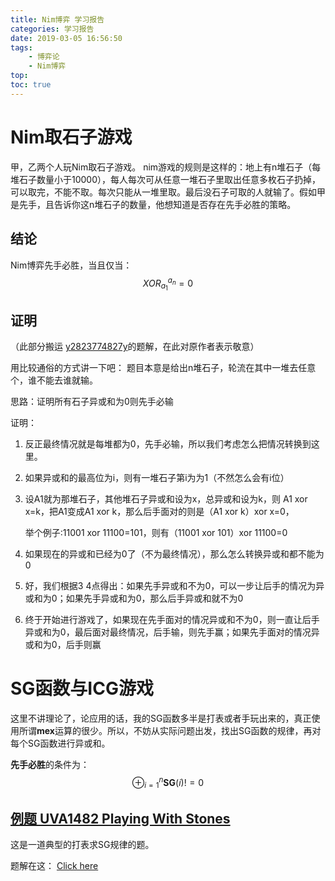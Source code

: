 ```yaml
---
title: Nim博弈 学习报告
categories: 学习报告
date: 2019-03-05 16:56:50
tags: 
    - 博弈论
    - Nim博弈
top:
toc: true
---
```

# Nim取石子游戏
甲，乙两个人玩Nim取石子游戏。
nim游戏的规则是这样的：地上有n堆石子（每堆石子数量小于10000），每人每次可从任意一堆石子里取出任意多枚石子扔掉，可以取完，不能不取。每次只能从一堆里取。最后没石子可取的人就输了。假如甲是先手，且告诉你这n堆石子的数量，他想知道是否存在先手必胜的策略。

<!--more-->

## 结论
Nim博弈先手必胜，当且仅当：
$$XOR_{a_1}^{a_n}=0$$

## 证明

（此部分搬运 [y2823774827y](https://www.luogu.org/space/show?uid=88804)的题解，在此对原作者表示敬意）

用比较通俗的方式讲一下吧： 题目本意是给出n堆石子，轮流在其中一堆去任意个，谁不能去谁就输。

思路：证明所有石子异或和为0则先手必输

证明：

1. 反正最终情况就是每堆都为0，先手必输，所以我们考虑怎么把情况转换到这里。

2. 如果异或和的最高位为i，则有一堆石子第i为为1（不然怎么会有i位）

3. 设A1就为那堆石子，其他堆石子异或和设为x，总异或和设为k，则 A1 xor x=k，把A1变成A1 xor k，那么后手面对的则是（A1 xor k）xor x=0，

   举个例子:11001 xor 11100=101，则有（11001 xor 101）xor 11100=0

4. 如果现在的异或和已经为0了（不为最终情况），那么怎么转换异或和都不能为0

5. 好，我们根据3 4点得出：如果先手异或和不为0，可以一步让后手的情况为异或和为0；如果先手异或和为0，那么后手异或和就不为0

6. 终于开始进行游戏了，如果现在先手面对的情况异或和不为0，则一直让后手异或和为0，最后面对最终情况，后手输，则先手赢；如果先手面对的情况异或和为0，后手则赢

# SG函数与ICG游戏

这里不讲理论了，论应用的话，我的SG函数多半是打表或者手玩出来的，真正使用所谓$\mathbf {mex}$运算的很少。所以，不妨从实际问题出发，找出SG函数的规律，再对每个SG函数进行异或和。

**先手必胜**的条件为：
$$\oplus_{i = 1}^n\mathbf{SG}(i) != 0$$

## [**例题** UVA1482 Playing With Stones](https://www.luogu.org/problemnew/show/UVA1482)

这是一道典型的打表求SG规律的题。

题解在这：
[Click here]([https://zgjjj.github.io/2019/06/07/UVA1482-Playing-With-Stones-%E8%A7%A3%E9%A2%98%E6%8A%A5%E5%91%8A/](https://zgjjj.github.io/2019/06/07/UVA1482-Playing-With-Stones-解题报告/))